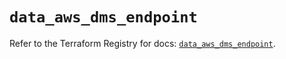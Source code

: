 # `data_aws_dms_endpoint`

Refer to the Terraform Registry for docs: [`data_aws_dms_endpoint`](https://registry.terraform.io/providers/hashicorp/aws/6.2.0/docs/data-sources/dms_endpoint).
